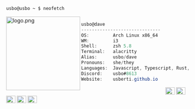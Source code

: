 ```zsh
usbo@usbo ~ $ neofetch
```

 <img align="left" src="https://images-ext-1.discordapp.net/external/pFA_R3qHP5wJN0xbZ1mRSPMXFvE_NMmfOvULAweQNm4/%3Fsize%3D1024/https/cdn.discordapp.com/avatars/848463685374443530/d695ed3e8662145a535839f98a12a004.png?width=258&height=258" alt="logo.png" width="200" /> 

```csharp

usbo@dave
------------------------------
OS:         Arch Linux x86_64
WM:         i3
Shell:      zsh 5.8
Terminal:   alacritty
Alias:      usbo/dave
Pronouns:   she/they
Languages:  Javascript, Typescript, Rust, C, C++
Discord:    usbo#8613
Website:    usberti.github.io
```

<p align="left">
  &nbsp; &nbsp; &nbsp; &nbsp; &nbsp;&nbsp; &nbsp; &nbsp; &nbsp; &nbsp;&nbsp; &nbsp; &nbsp; &nbsp; &nbsp; &nbsp; &nbsp; &nbsp; &nbsp; &nbsp; &nbsp;&nbsp; &nbsp; &nbsp; &nbsp; &nbsp;&nbsp; &nbsp; &nbsp; &nbsp; &nbsp;

  <img alt="#474342" src="https://via.placeholder.com/15/ADBAC7/000000?text=+" width="25" height="20" />
  <img alt="#fbedf6" src="https://via.placeholder.com/15/6CB6FF/000000?text=+" width="25" height="20" />
  <img alt="#c9594d" src="https://via.placeholder.com/15/F47067/000000?text=+" width="25" height="20" />
  <img alt="#f8b9b2" src="https://via.placeholder.com/15/DCBDFB/000000?text=+" width="25" height="20" />
  <img alt="#f8b9b2" src="https://via.placeholder.com/15/57ab5a/000000?text=+" width="25" height="20" />
</p>
